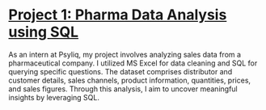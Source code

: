 # [Project 1: Pharma Data Analysis using SQL](https://github.com/pradyumna-burly/SQL-Project-Pharma_Data_Analysis)

As an intern at Psyliq, my project involves analyzing sales data from a pharmaceutical company. I utilized MS Excel for data cleaning and SQL for querying specific questions. The dataset comprises distributor and customer details, sales channels, product information, quantities, prices, and sales figures. Through this analysis, I aim to uncover meaningful insights by leveraging SQL.
